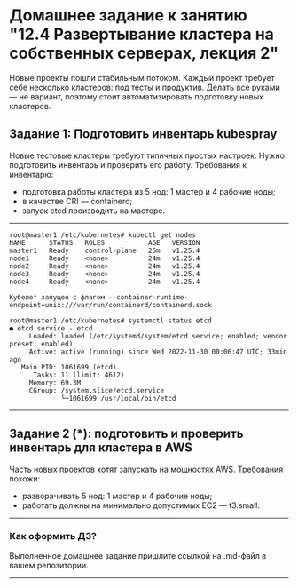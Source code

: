 # Домашнее задание к занятию "12.4 Развертывание кластера на собственных серверах, лекция 2"
Новые проекты пошли стабильным потоком. Каждый проект требует себе несколько кластеров: под тесты и продуктив. Делать все руками — не вариант, поэтому стоит автоматизировать подготовку новых кластеров.

## Задание 1: Подготовить инвентарь kubespray
Новые тестовые кластеры требуют типичных простых настроек. Нужно подготовить инвентарь и проверить его работу. Требования к инвентарю:
* подготовка работы кластера из 5 нод: 1 мастер и 4 рабочие ноды;
* в качестве CRI — containerd;
* запуск etcd производить на мастере.

***
```
root@master1:/etc/kubernetes# kubectl get nodes
NAME      STATUS   ROLES           AGE   VERSION
master1   Ready    control-plane   26m   v1.25.4
node1     Ready    <none>          24m   v1.25.4
node2     Ready    <none>          24m   v1.25.4
node3     Ready    <none>          24m   v1.25.4
node4     Ready    <none>          24m   v1.25.4
  
Кубелет запущен с флагом --container-runtime-endpoint=unix:///var/run/containerd/containerd.sock
  
root@master1:/etc/kubernetes# systemctl status etcd
● etcd.service - etcd
     Loaded: loaded (/etc/systemd/system/etcd.service; enabled; vendor preset: enabled)
     Active: active (running) since Wed 2022-11-30 00:06:47 UTC; 33min ago
   Main PID: 1061699 (etcd)
      Tasks: 11 (limit: 4612)
     Memory: 69.3M
     CGroup: /system.slice/etcd.service
             └─1061699 /usr/local/bin/etcd

```
***

## Задание 2 (*): подготовить и проверить инвентарь для кластера в AWS
Часть новых проектов хотят запускать на мощностях AWS. Требования похожи:
* разворачивать 5 нод: 1 мастер и 4 рабочие ноды;
* работать должны на минимально допустимых EC2 — t3.small.

---

### Как оформить ДЗ?

Выполненное домашнее задание пришлите ссылкой на .md-файл в вашем репозитории.

---
